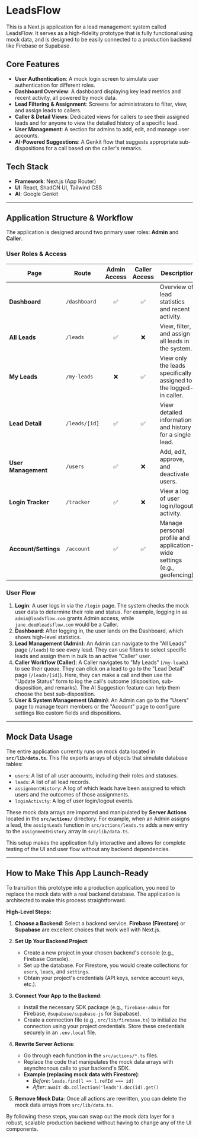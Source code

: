 # LeadsFlow

This is a Next.js application for a lead management system called LeadsFlow. It serves as a high-fidelity prototype that is fully functional using mock data, and is designed to be easily connected to a production backend like Firebase or Supabase.

## Core Features

- **User Authentication**: A mock login screen to simulate user authentication for different roles.
- **Dashboard Overview**: A dashboard displaying key lead metrics and recent activity, all powered by mock data.
- **Lead Filtering & Assignment**: Screens for administrators to filter, view, and assign leads to callers.
- **Caller & Detail Views**: Dedicated views for callers to see their assigned leads and for anyone to view the detailed history of a specific lead.
- **User Management**: A section for admins to add, edit, and manage user accounts.
- **AI-Powered Suggestions**: A Genkit flow that suggests appropriate sub-dispositions for a call based on the caller's remarks.

## Tech Stack

- **Framework**: Next.js (App Router)
- **UI**: React, ShadCN UI, Tailwind CSS
- **AI**: Google Genkit

---

## Application Structure & Workflow

The application is designed around two primary user roles: **Admin** and **Caller**.

### User Roles & Access

| Page                | Route             | Admin Access | Caller Access | Description                                                                 |
| ------------------- | ----------------- | :----------: | :-----------: | --------------------------------------------------------------------------- |
| **Dashboard**       | `/dashboard`      |      ✅      |       ✅      | Overview of lead statistics and recent activity.                            |
| **All Leads**       | `/leads`          |      ✅      |      ❌       | View, filter, and assign all leads in the system.                           |
| **My Leads**        | `/my-leads`       |      ❌      |       ✅      | View only the leads specifically assigned to the logged-in caller.          |
| **Lead Detail**     | `/leads/[id]`     |      ✅      |       ✅      | View detailed information and history for a single lead.                    |
| **User Management** | `/users`          |      ✅      |      ❌      | Add, edit, approve, and deactivate users.                                   |
| **Login Tracker**   | `/tracker`        |      ✅      |      ❌       | View a log of user login/logout activity.                                   |
| **Account/Settings**| `/account`        |      ✅      |       ✅      | Manage personal profile and application-wide settings (e.g., geofencing). |

### User Flow

1.  **Login**: A user logs in via the `/login` page. The system checks the mock user data to determine their role and status. For example, logging in as `admin@leadsflow.com` grants Admin access, while `jane.doe@leadsflow.com` would be a Caller.
2.  **Dashboard**: After logging in, the user lands on the Dashboard, which shows high-level statistics.
3.  **Lead Management (Admin)**: An Admin can navigate to the "All Leads" page (`/leads`) to see every lead. They can use filters to select specific leads and assign them in bulk to an active "Caller" user.
4.  **Caller Workflow (Caller)**: A Caller navigates to "My Leads" (`/my-leads`) to see their queue. They can click on a lead to go to the "Lead Detail" page (`/leads/[id]`). Here, they can make a call and then use the "Update Status" form to log the call's outcome (disposition, sub-disposition, and remarks). The AI Suggestion feature can help them choose the best sub-disposition.
5.  **User & System Management (Admin)**: An Admin can go to the "Users" page to manage team members or the "Account" page to configure settings like custom fields and dispositions.

---

## Mock Data Usage

The entire application currently runs on mock data located in **`src/lib/data.ts`**. This file exports arrays of objects that simulate database tables:

-   `users`: A list of all user accounts, including their roles and statuses.
-   `leads`: A list of all lead records.
-   `assignmentHistory`: A log of which leads have been assigned to which users and the outcomes of those assignments.
-   `loginActivity`: A log of user login/logout events.

These mock data arrays are imported and manipulated by **Server Actions** located in the **`src/actions/`** directory. For example, when an Admin assigns a lead, the `assignLeads` function in `src/actions/leads.ts` adds a new entry to the `assignmentHistory` array in `src/lib/data.ts`.

This setup makes the application fully interactive and allows for complete testing of the UI and user flow without any backend dependencies.

---

## How to Make This App Launch-Ready

To transition this prototype into a production application, you need to replace the mock data with a real backend database. The application is architected to make this process straightforward.

**High-Level Steps:**

1.  **Choose a Backend**: Select a backend service. **Firebase (Firestore)** or **Supabase** are excellent choices that work well with Next.js.

2.  **Set Up Your Backend Project**:
    -   Create a new project in your chosen backend's console (e.g., Firebase Console).
    -   Set up the database. For Firestore, you would create collections for `users`, `leads`, and `settings`.
    -   Obtain your project's credentials (API keys, service account keys, etc.).

3.  **Connect Your App to the Backend**:
    -   Install the necessary SDK package (e.g., `firebase-admin` for Firebase, `@supabase/supabase-js` for Supabase).
    -   Create a connection file (e.g., `src/lib/firebase.ts`) to initialize the connection using your project credentials. Store these credentials securely in an `.env.local` file.

4.  **Rewrite Server Actions**:
    -   Go through each function in the `src/actions/*.ts` files.
    -   Replace the code that manipulates the mock data arrays with asynchronous calls to your backend's SDK.
    -   **Example (replacing mock data with Firestore)**:
        -   *Before*: `leads.find(l => l.refId === id)`
        -   *After*: `await db.collection('leads').doc(id).get()`

5.  **Remove Mock Data**: Once all actions are rewritten, you can delete the mock data arrays from `src/lib/data.ts`.

By following these steps, you can swap out the mock data layer for a robust, scalable production backend without having to change any of the UI components.

